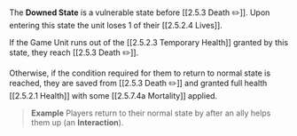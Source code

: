 The **Downed State** is a vulnerable state before [[2.5.3 Death ✏️]]. Upon entering this state the unit loses 1 of their [[2.5.2.4 Lives]].

If the Game Unit runs out of the [[2.5.2.3 Temporary Health]] granted by this state, they reach [[2.5.3 Death ✏️]]. 

Otherwise, if the condition required for them to return to normal state is reached, they are saved from [[2.5.3 Death ✏️]] and granted full health [[2.5.2.1 Health]] with some [[2.5.7.4a Mortality]] applied.

> **Example**
> Players return to their normal state by after an ally helps them up (an **Interaction**).